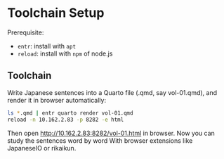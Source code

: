 # Toolchain Setup

Prerequisite:

* `entr`: install with `apt`
* `reload`: install with `npm` of node.js

## Toolchain

Write Japanese sentences into a Quarto file (.qmd, say vol-01.qmd),
and render it in browser automatically:
```sh
ls *.qmd | entr quarto render vol-01.qmd
reload -n 10.162.2.83 -p 8282 -e html
```

Then open http://10.162.2.83:8282/vol-01.html in browser.
Now you can study the sentences word by word With browser extensions like JapaneseIO
or rikaikun.
